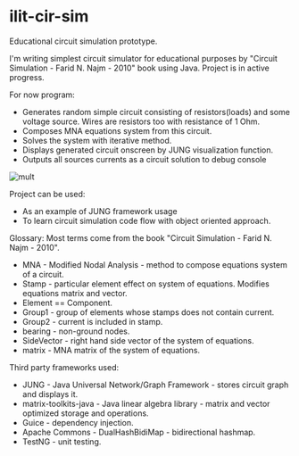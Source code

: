 ilit-cir-sim
============

Educational circuit simulation prototype.

I'm writing simplest circuit simulator for educational purposes by "Circuit Simulation - Farid N. Najm - 2010" book using Java. Project is in active progress.

For now program:
* Generates random simple circuit consisting of resistors(loads) and some voltage source.
    Wires are resistors too with resistance of 1 Ohm.
* Composes MNA equations system from this circuit.
* Solves the system with iterative method.
* Displays generated circuit onscreen by JUNG visualization function.
* Outputs all sources currents as a circuit solution to debug console

![mult](http://i965.photobucket.com/albums/ae139/ilitvinov/sample1_zpsbe648fd6.png)

Project can be used:
* As an example of JUNG framework usage
* To learn circuit simulation code flow with object oriented approach.

Glossary:
Most terms come from the book "Circuit Simulation - Farid N. Najm - 2010".
* MNA - Modified Nodal Analysis - method to compose equations system of a circuit.
* Stamp - particular element effect on system of equations. Modifies equations matrix and vector.
* Element == Component.
* Group1 - group of elements whose stamps does not contain current.
* Group2 - current is included in stamp.
* bearing - non-ground nodes.
* SideVector - right hand side vector of the system of equations.
* matrix - MNA matrix of the system of equations.

Third party frameworks used:
* JUNG - Java Universal Network/Graph Framework - stores circuit graph and displays it.
* matrix-toolkits-java - Java linear algebra library - matrix and vector optimized storage and operations.
* Guice - dependency injection.
* Apache Commons - DualHashBidiMap - bidirectional hashmap.
* TestNG - unit testing.
